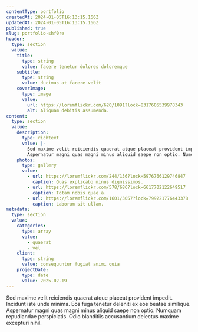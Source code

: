 ```yaml
---
contentType: portfolio
createdAt: 2024-01-05T16:13:15.166Z
updatedAt: 2024-01-05T16:13:15.166Z
published: true
slug: portfolio-shf0re
header:
  type: section
  value:
    title:
      type: string
      value: facere tenetur dolores doloremque
    subtitle:
      type: string
      value: ducimus at facere velit
    coverImage:
      type: image
      value:
        url: https://loremflickr.com/620/1091?lock=8317605539978343
        alt: Aliquam debitis assumenda.
content:
  type: section
  value:
    description:
      type: richtext
      value: |-
        Sed maxime velit reiciendis quaerat atque placeat provident impedit. Incidunt iste unde minima. Eos fuga tenetur deleniti ex eos beatae similique.
        Aspernatur magni quas magni minus aliquid saepe non optio. Numquam repudiandae perspiciatis. Odio blanditiis accusantium delectus maxime excepturi nihil.
    photos:
      type: gallery
      value:
        - url: https://loremflickr.com/244/136?lock=5976766129746847
          caption: Quas explicabo minus dignissimos.
        - url: https://loremflickr.com/578/686?lock=6617702122649517
          caption: Totam nobis quae a.
        - url: https://loremflickr.com/1601/3057?lock=799221776443378
          caption: Laborum sit ullam.
metadata:
  type: section
  value:
    categories:
      type: array
      value:
        - quaerat
        - vel
    client:
      type: string
      value: consequuntur fugiat animi quia
    projectDate:
      type: date
      value: 2025-02-19
---
```


Sed maxime velit reiciendis quaerat atque placeat provident impedit. Incidunt iste unde minima. Eos fuga tenetur deleniti ex eos beatae similique.
Aspernatur magni quas magni minus aliquid saepe non optio. Numquam repudiandae perspiciatis. Odio blanditiis accusantium delectus maxime excepturi nihil.